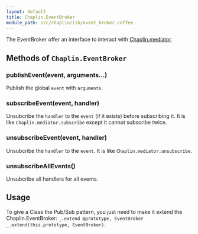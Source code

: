 ```yaml
---
layout: default
title: Chaplin.EventBroker
module_path: src/chaplin/lib/event_broker.coffee
---
```


The EventBroker offer an interface to interact with [Chaplin.mediator](./chaplin.mediator.html).

## Methods of `Chaplin.EventBroker`

### publishEvent(event, arguments...)
Publish the global `event` with `arguments`.

### subscribeEvent(event, handler)
Unsubcribe the `handler` to the `event` (if it exists) before subscribing it. It is like `Chaplin.mediator.subscribe` except it cannot subscribe twice.

### unsubscribeEvent(event, handler)
Unsubcribe the `handler` to the `event`. It is like `Chaplin.mediator.unsubscribe`.

### unsubscribeAllEvents()
Unsubcribe all handlers for all events.

## Usage

To give a Class the Pub/Sub pattern, you just need to make it extend the
Chaplin.EventBroker: <span class="coffeescript">`_.extend @prototype,
EventBroker`</span> <span class="javascript">`_.extend(this.prototype,
EventBroker)`</span>.
